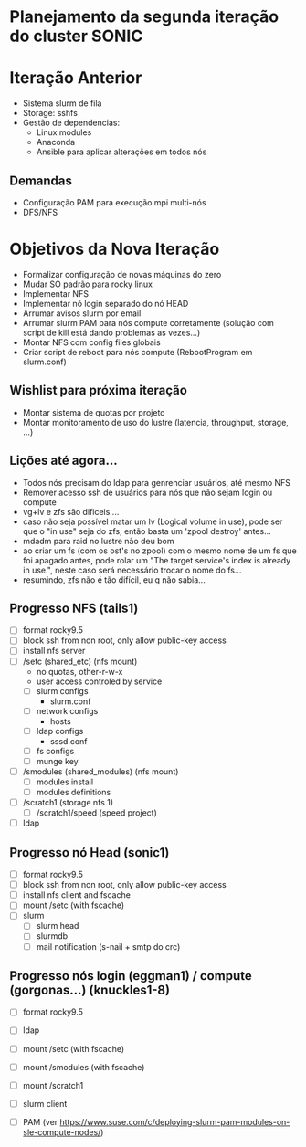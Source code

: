 # Planejamento da segunda iteração do cluster SONIC

# Iteração Anterior
 - Sistema slurm de fila
 - Storage: sshfs
 - Gestão de dependencias:
   - Linux modules
   - Anaconda
   - Ansible para aplicar alterações em todos nós
  
## Demandas
 - Configuração PAM para execução mpi multi-nós
 - DFS/NFS

# Objetivos da Nova Iteração
 - Formalizar configuração de novas máquinas do zero
 - Mudar SO padrão para rocky linux
 - Implementar NFS
 - Implementar nó login separado do nó HEAD
 - Arrumar avisos slurm por email
 - Arrumar slurm PAM para nós compute corretamente (solução com script de kill está dando problemas as vezes...)
 - Montar NFS com config files globais
 - Criar script de reboot para nós compute (RebootProgram em slurm.conf)

## Wishlist para próxima iteração
 - Montar sistema de quotas por projeto
 - Montar monitoramento de uso do lustre (latencia, throughput, storage, ...)

## Lições até agora...
 - Todos nós precisam do ldap para genrenciar usuários, até mesmo NFS
 - Remover acesso ssh de usuários para nós que não sejam login ou compute
 - vg+lv e zfs são dificeis....
 - caso não seja possível matar um lv (Logical volume in use), pode ser que o "in use" seja do zfs, então basta um 'zpool destroy' antes...
 - mdadm para raid no lustre não deu bom
 - ao criar um fs (com os ost's no zpool) com o mesmo nome de um fs que foi apagado antes, pode rolar um "The target service's index is already in use.", neste caso será necessário trocar o nome do fs...
 - resumindo, zfs não é tão difícil, eu q não sabia...


## Progresso NFS (tails1)
 - [ ] format rocky9.5
 - [ ] block ssh from non root, only allow public-key access
 - [ ] install nfs server
 - [ ] /setc (shared_etc) (nfs mount)
   - no quotas, other-r-w-x
   - user access controled by service
   - [ ] slurm configs
     - slurm.conf
   - [ ] network configs
     - hosts
   - [ ] ldap configs
     - sssd.conf
   - [ ] fs configs
   - [ ] munge key
 - [ ] /smodules (shared_modules) (nfs mount)
   - [ ] modules install
   - [ ] modules definitions
 - [ ] /scratch1 (storage nfs 1)
   - [ ] /scratch1/speed (speed project)
 - [ ] ldap

## Progresso nó Head (sonic1)
 - [ ] format rocky9.5
 - [ ] block ssh from non root, only allow public-key access
 - [ ] install nfs client and fscache
 - [ ] mount /setc (with fscache)
 - [ ] slurm
   - [ ] slurm head
   - [ ] slurmdb
   - [ ] mail notification (s-nail + smtp do crc)

## Progresso nós login (eggman1) / compute (gorgonas...) (knuckles1-8)
 - [ ] format rocky9.5
 - [ ] ldap
 - [ ] mount /setc (with fscache)
 - [ ] mount /smodules (with fscache)
 - [ ] mount /scratch1
 - [ ] slurm client
 - [ ] PAM (ver https://www.suse.com/c/deploying-slurm-pam-modules-on-sle-compute-nodes/)








